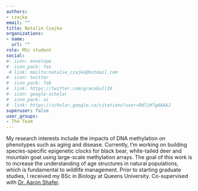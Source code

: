 ```yaml
---
authors:
- czajka
email: ""
title: Natalie Czajka
organizations:
- name: 
  url: ""
role: MSc student
social:
#- icon: envelope
#  icon_pack: fas
 # link: mailto:natalie_czajka@hotmail.com
#- icon: twitter
#  icon_pack: fab
#  link: https://twitter.com/gracebull10
#- icon: google-scholar
#  icon_pack: ai
#  link: https://scholar.google.ca/citations?user=Rd7jH7gAAAAJ
superuser: false
user_groups:
- The Team
---
```

My research interests include the impacts of DNA methylation on phenotypes such as aging and disease. Currently, I’m working on building species-specific epigenetic clocks for black bear, white-tailed deer and mountain goat using large-scale methylation arrays. The goal of this work is to increase the understanding of age structures in natural populations, which is fundamental to wildlife management. Prior to starting graduate studies, I received my BSc in Biology at Queens University. Co-supervised with [Dr. Aaron Shafer](http://www.aaronshafer.ca/).